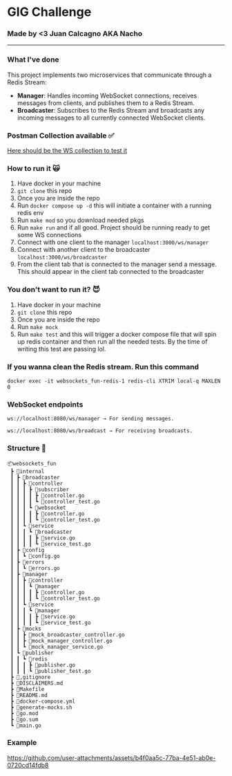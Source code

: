 # GIG Challenge
### Made by <3 Juan Calcagno AKA Nacho

---

### What I've done

This project implements two microservices that communicate through a Redis Stream:

- **Manager**: Handles incoming WebSocket connections, receives messages from clients, and publishes them to a Redis Stream.
- **Broadcaster**: Subscribes to the Redis Stream and broadcasts any incoming messages to all currently connected WebSocket clients.

### Postman Collection available :white_check_mark:
[Here should be the WS collection to test it](https://.postman.co/workspace/My-Workspace~8a3785f5-2a83-4cb8-8641-69b834d12c79/collection/682e2f60465421c338703047?action=share&creator=5221820&active-environment=5221820-991cd2df-2b04-4f2c-970c-1a909f5243f2)

### How to run it :scream_cat:
1. Have docker in your machine
2. `git clone` this repo
3. Once you are inside the repo
4. Run `docker compose up -d` this will initiate a container with a running redis env
5. Run `make mod` so you download needed pkgs
6. Run `make run` and if all good. Project should be running ready to get some WS connections
7. Connect with one client to the manager `localhost:3000/ws/manager`
8. Connect with another client to the broadcaster `localhost:3000/ws/broadcaster`
9. From the client tab that is connected to the manager send a message. This should appear in the client tab connected to the broadcaster

### You don't want to run it? :smiling_imp:
1. Have docker in your machine
2. `git clone` this repo
3. Once you are inside the repo
4. Run `make mock` 
5. Run `make test` and this will trigger a docker compose file that will spin up redis container and then run all the needed tests. By the time of writing this test are passing lol. 

### If you wanna clean the Redis stream. Run this command
`docker exec -it websockets_fun-redis-1 redis-cli XTRIM local-q MAXLEN 0`

### WebSocket endpoints
	ws://localhost:8080/ws/manager → For sending messages.

	ws://localhost:8080/ws/broadcast → For receiving broadcasts.

### Structure :palm_tree:
```
📦websockets_fun
 ┣ 📂internal
 ┃ ┣ 📂broadcaster
 ┃ ┃ ┣ 📂controller
 ┃ ┃ ┃ ┣ 📂subscriber
 ┃ ┃ ┃ ┃ ┣ 📜controller.go
 ┃ ┃ ┃ ┃ ┗ 📜controller_test.go
 ┃ ┃ ┃ ┗ 📂websocket
 ┃ ┃ ┃ ┃ ┣ 📜controller.go
 ┃ ┃ ┃ ┃ ┗ 📜controller_test.go
 ┃ ┃ ┗ 📂service
 ┃ ┃ ┃ ┗ 📂broadcaster
 ┃ ┃ ┃ ┃ ┣ 📜service.go
 ┃ ┃ ┃ ┃ ┗ 📜service_test.go
 ┃ ┣ 📂config
 ┃ ┃ ┗ 📜config.go
 ┃ ┣ 📂errors
 ┃ ┃ ┗ 📜errors.go
 ┃ ┣ 📂manager
 ┃ ┃ ┣ 📂controller
 ┃ ┃ ┃ ┗ 📂manager
 ┃ ┃ ┃ ┃ ┣ 📜controller.go
 ┃ ┃ ┃ ┃ ┗ 📜controller_test.go
 ┃ ┃ ┗ 📂service
 ┃ ┃ ┃ ┗ 📂manager
 ┃ ┃ ┃ ┃ ┣ 📜service.go
 ┃ ┃ ┃ ┃ ┗ 📜service_test.go
 ┃ ┣ 📂mocks
 ┃ ┃ ┣ 📜mock_broadcaster_controller.go
 ┃ ┃ ┣ 📜mock_manager_controller.go
 ┃ ┃ ┗ 📜mock_manager_service.go
 ┃ ┗ 📂publisher
 ┃ ┃ ┗ 📂redis
 ┃ ┃ ┃ ┣ 📜publisher.go
 ┃ ┃ ┃ ┗ 📜publisher_test.go
 ┣ 📜,gitignore
 ┣ 📜DISCLAIMERS.md
 ┣ 📜Makefile
 ┣ 📜README.md
 ┣ 📜docker-compose.yml
 ┣ 📜generate-mocks.sh
 ┣ 📜go.mod
 ┣ 📜go.sum
 ┗ 📜main.go
```

### Example
https://github.com/user-attachments/assets/b4f0aa5c-77ba-4e51-ab0e-0720cd14fdb8

